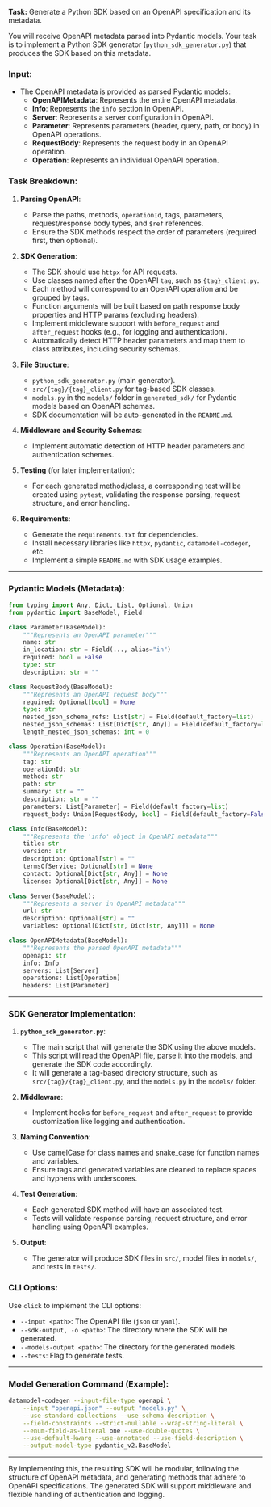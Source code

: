 **Task:** Generate a Python SDK based on an OpenAPI specification and its metadata.

You will receive OpenAPI metadata parsed into Pydantic models. Your task is to implement a Python SDK generator (`python_sdk_generator.py`) that produces the SDK based on this metadata.

### Input:

-   The OpenAPI metadata is provided as parsed Pydantic models:
    -   **OpenAPIMetadata**: Represents the entire OpenAPI metadata.
    -   **Info**: Represents the `info` section in OpenAPI.
    -   **Server**: Represents a server configuration in OpenAPI.
    -   **Parameter**: Represents parameters (header, query, path, or body) in OpenAPI operations.
    -   **RequestBody**: Represents the request body in an OpenAPI operation.
    -   **Operation**: Represents an individual OpenAPI operation.

### Task Breakdown:

1. **Parsing OpenAPI**:

    - Parse the paths, methods, `operationId`, tags, parameters, request/response body types, and `$ref` references.
    - Ensure the SDK methods respect the order of parameters (required first, then optional).

2. **SDK Generation**:

    - The SDK should use `httpx` for API requests.
    - Use classes named after the OpenAPI `tag`, such as `{tag}_client.py`.
    - Each method will correspond to an OpenAPI operation and be grouped by tags.
    - Function arguments will be built based on path response body properties and HTTP params (excluding headers).
    - Implement middleware support with `before_request` and `after_request` hooks (e.g., for logging and authentication).
    - Automatically detect HTTP header parameters and map them to class attributes, including security schemas.

3. **File Structure**:

    - `python_sdk_generator.py` (main generator).
    - `src/{tag}/{tag}_client.py` for tag-based SDK classes.
    - `models.py` in the `models/` folder in `generated_sdk/` for Pydantic models based on OpenAPI schemas.
    - SDK documentation will be auto-generated in the `README.md`.

4. **Middleware and Security Schemas**:

    - Implement automatic detection of HTTP header parameters and authentication schemes.

5. **Testing** (for later implementation):

    - For each generated method/class, a corresponding test will be created using `pytest`, validating the response parsing, request structure, and error handling.

6. **Requirements**:
    - Generate the `requirements.txt` for dependencies.
    - Install necessary libraries like `httpx`, `pydantic`, `datamodel-codegen`, etc.
    - Implement a simple `README.md` with SDK usage examples.

---

### **Pydantic Models (Metadata)**:

```python
from typing import Any, Dict, List, Optional, Union
from pydantic import BaseModel, Field

class Parameter(BaseModel):
    """Represents an OpenAPI parameter"""
    name: str
    in_location: str = Field(..., alias="in")
    required: bool = False
    type: str
    description: str = ""

class RequestBody(BaseModel):
    """Represents an OpenAPI request body"""
    required: Optional[bool] = None
    type: str
    nested_json_schema_refs: List[str] = Field(default_factory=list)
    nested_json_schemas: List[Dict[str, Any]] = Field(default_factory=list)
    length_nested_json_schemas: int = 0

class Operation(BaseModel):
    """Represents an OpenAPI operation"""
    tag: str
    operationId: str
    method: str
    path: str
    summary: str = ""
    description: str = ""
    parameters: List[Parameter] = Field(default_factory=list)
    request_body: Union[RequestBody, bool] = Field(default_factory=False)

class Info(BaseModel):
    """Represents the 'info' object in OpenAPI metadata"""
    title: str
    version: str
    description: Optional[str] = ""
    termsOfService: Optional[str] = None
    contact: Optional[Dict[str, Any]] = None
    license: Optional[Dict[str, Any]] = None

class Server(BaseModel):
    """Represents a server in OpenAPI metadata"""
    url: str
    description: Optional[str] = ""
    variables: Optional[Dict[str, Dict[str, Any]]] = None

class OpenAPIMetadata(BaseModel):
    """Represents the parsed OpenAPI metadata"""
    openapi: str
    info: Info
    servers: List[Server]
    operations: List[Operation]
    headers: List[Parameter]
```

---

### **SDK Generator Implementation**:

1. **`python_sdk_generator.py`**:

    - The main script that will generate the SDK using the above models.
    - This script will read the OpenAPI file, parse it into the models, and generate the SDK code accordingly.
    - It will generate a tag-based directory structure, such as `src/{tag}/{tag}_client.py`, and the `models.py` in the `models/` folder.

2. **Middleware**:

    - Implement hooks for `before_request` and `after_request` to provide customization like logging and authentication.

3. **Naming Convention**:

    - Use camelCase for class names and snake_case for function names and variables.
    - Ensure tags and generated variables are cleaned to replace spaces and hyphens with underscores.

4. **Test Generation**:

    - Each generated SDK method will have an associated test.
    - Tests will validate response parsing, request structure, and error handling using OpenAPI examples.

5. **Output**:
    - The generator will produce SDK files in `src/`, model files in `models/`, and tests in `tests/`.

### **CLI Options**:

Use `click` to implement the CLI options:

-   `--input <path>`: The OpenAPI file (`json` or `yaml`).
-   `--sdk-output, -o <path>`: The directory where the SDK will be generated.
-   `--models-output <path>`: The directory for the generated models.
-   `--tests`: Flag to generate tests.

---

### **Model Generation Command (Example)**:

```bash
datamodel-codegen --input-file-type openapi \
    --input "openapi.json" --output "models.py" \
    --use-standard-collections --use-schema-description \
    --field-constraints --strict-nullable --wrap-string-literal \
    --enum-field-as-literal one --use-double-quotes \
    --use-default-kwarg --use-annotated --use-field-description \
    --output-model-type pydantic_v2.BaseModel
```

---

By implementing this, the resulting SDK will be modular, following the structure of OpenAPI metadata, and generating methods that adhere to OpenAPI specifications. The generated SDK will support middleware and flexible handling of authentication and logging.
